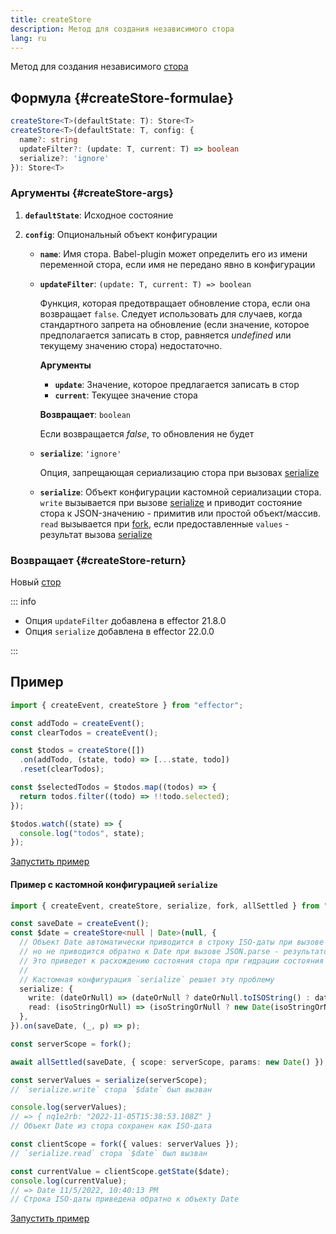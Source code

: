```yaml
---
title: createStore
description: Метод для создания независимого стора
lang: ru
---
```


Метод для создания независимого [стора](/ru/api/effector/Store.md)

## Формула {#createStore-formulae}

```ts
createStore<T>(defaultState: T): Store<T>
createStore<T>(defaultState: T, config: {
  name?: string
  updateFilter?: (update: T, current: T) => boolean
  serialize?: 'ignore'
}): Store<T>
```

### Аргументы {#createStore-args}

1. **`defaultState`**: Исходное состояние
2. **`config`**: Опциональный объект конфигурации

   - **`name`**: Имя стора. Babel-plugin может определить его из имени переменной стора, если имя не передано явно в конфигурации
   - **`updateFilter`**: `(update: T, current: T) => boolean`

     Функция, которая предотвращает обновление стора, если она возвращает `false`. Следует использовать для случаев, когда стандартного запрета на обновление (если значение, которое предполагается записать в стор, равняется _undefined_ или текущему значению стора) недостаточно.

     **Аргументы**

     - **`update`**: Значение, которое предлагается записать в стор
     - **`current`**: Текущее значение стора

     **Возвращает**: `boolean`

     Если возвращается _false_, то обновления не будет

   - **`serialize`**: `'ignore'`

     Опция, запрещающая сериализацию стора при вызовах [serialize](/ru/api/effector/serialize.md)

   - **`serialize`**: Объект конфигурации кастомной сериализации стора. `write` вызывается при вызове [serialize](/ru/api/effector/serialize.md) и приводит состояние стора к JSON-значению - примитив или простой объект/массив. `read` вызывается при [fork](/ru/api/effector/fork.md), если предоставленные `values` - результат вызова [serialize](/ru/api/effector/serialize.md)

### Возвращает {#createStore-return}

Новый [стор](/ru/api/effector/Store.md)

::: info

- Опция `updateFilter` добавлена в effector 21.8.0
- Опция `serialize` добавлена в effector 22.0.0

:::

## Пример

```js
import { createEvent, createStore } from "effector";

const addTodo = createEvent();
const clearTodos = createEvent();

const $todos = createStore([])
  .on(addTodo, (state, todo) => [...state, todo])
  .reset(clearTodos);

const $selectedTodos = $todos.map((todos) => {
  return todos.filter((todo) => !!todo.selected);
});

$todos.watch((state) => {
  console.log("todos", state);
});
```

[Запустить пример](https://share.effector.dev/tquiUgdq)

#### Пример с кастомной конфигурацией `serialize`

```ts
import { createEvent, createStore, serialize, fork, allSettled } from "effector";

const saveDate = createEvent();
const $date = createStore<null | Date>(null, {
  // Объект Date автоматически приводится в строку ISO-даты при вызове JSON.stringify
  // но не приводится обратно к Date при вызове JSON.parse - результатом будет та же строка ISO-даты
  // Это приведет к расхождению состояния стора при гидрации состояния на клиенте при серверном рендеринге
  //
  // Кастомная конфигурация `serialize` решает эту проблему
  serialize: {
    write: (dateOrNull) => (dateOrNull ? dateOrNull.toISOString() : dateOrNull),
    read: (isoStringOrNull) => (isoStringOrNull ? new Date(isoStringOrNull) : isoStringOrNull),
  },
}).on(saveDate, (_, p) => p);

const serverScope = fork();

await allSettled(saveDate, { scope: serverScope, params: new Date() });

const serverValues = serialize(serverScope);
// `serialize.write` стора `$date` был вызван

console.log(serverValues);
// => { nq1e2rb: "2022-11-05T15:38:53.108Z" }
// Объект Date из стора сохранен как ISO-дата

const clientScope = fork({ values: serverValues });
// `serialize.read` стора `$date` был вызван

const currentValue = clientScope.getState($date);
console.log(currentValue);
// => Date 11/5/2022, 10:40:13 PM
// Строка ISO-даты приведена обратно к объекту Date
```

[Запустить пример](https://share.effector.dev/YFkUlqPv)
